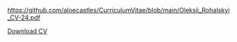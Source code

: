 https://github.com/aloecastles/CurriculumVitae/blob/main/Oleksii_Rohalskyi_CV-24.pdf


[Download CV](https://github.com/user-attachments/files/17530793/Oleksii_Rohalskyi_CV-24.pdf)
